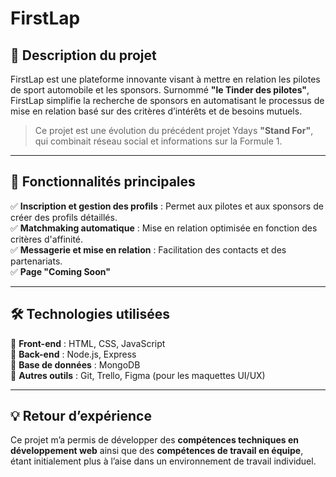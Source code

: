 # FirstLap

## 📌 Description du projet

FirstLap est une plateforme innovante visant à mettre en relation les pilotes de sport automobile et les sponsors. 
Surnommé **"le Tinder des pilotes"**, FirstLap simplifie la recherche de sponsors en automatisant le processus de mise en relation basé sur des critères d’intérêts et de besoins mutuels.

> Ce projet est une évolution du précédent projet Ydays **"Stand For"**, qui combinait réseau social et informations sur la Formule 1.

---

## 🚀 Fonctionnalités principales

✅ **Inscription et gestion des profils** : Permet aux pilotes et aux sponsors de créer des profils détaillés.  
✅ **Matchmaking automatique** : Mise en relation optimisée en fonction des critères d'affinité.  
✅ **Messagerie et mise en relation** : Facilitation des contacts et des partenariats.  
✅ **Page "Coming Soon"** 

---

## 🛠️ Technologies utilisées

🔹 **Front-end** : HTML, CSS, JavaScript  
🔹 **Back-end** : Node.js, Express  
🔹 **Base de données** : MongoDB  
🔹 **Autres outils** : Git, Trello, Figma (pour les maquettes UI/UX)  

---


## 💡 Retour d’expérience

Ce projet m’a permis de développer des **compétences techniques en développement web** ainsi que des **compétences de travail en équipe**, 
étant initialement plus à l’aise dans un environnement de travail individuel.

